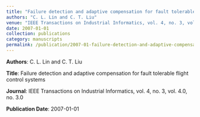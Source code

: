 ```yaml
---
title: "Failure detection and adaptive compensation for fault tolerable flight control systems"
authors: "C. L. Lin and C. T. Liu"
venue: "IEEE Transactions on Industrial Informatics, vol. 4, no. 3, vol. 4.0, no. 3.0"
date: 2007-01-01
collection: publications
category: manuscripts
permalink: /publication/2007-01-failure-detection-and-adaptive-compensation-for-fault-tolerable-flight-control-systems
---
```


**Authors**: C. L. Lin and C. T. Liu

**Title**: Failure detection and adaptive compensation for fault tolerable flight control systems

**Journal**: IEEE Transactions on Industrial Informatics, vol. 4, no. 3, vol. 4.0, no. 3.0

**Publication Date**: 2007-01-01
